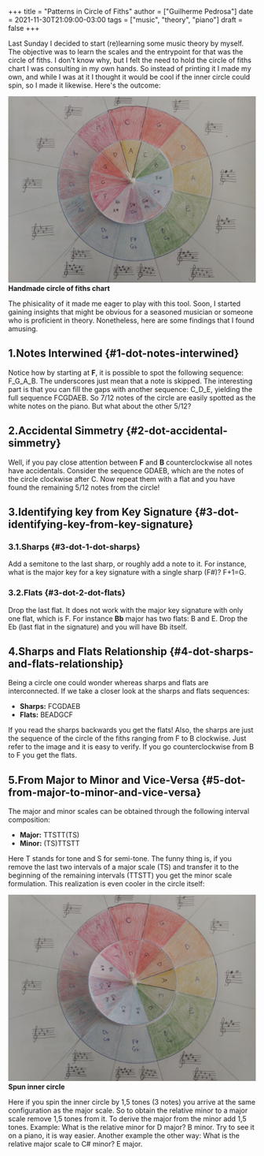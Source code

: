+++
title = "Patterns in Circle of Fiths"
author = ["Guilherme Pedrosa"]
date = 2021-11-30T21:09:00-03:00
tags = ["music", "theory", "piano"]
draft = false
+++

Last Sunday I decided to start (re)learning some music theory by myself. The objective was to learn the scales and the entrypoint for that was the circle of fiths. I don't know why, but I felt the need to hold the circle of fiths chart I was consulting in my own hands. So instead of printing it I made my own, and while I was at it I thought it would be cool if the inner circle could spin, so I made it likewise. Here's the outcome:

<a id="orga63d3e1"></a>

![](/img/circle_of_fiths.jpg)
**Handmade circle of fiths chart**

The phisicality of it made me eager to play with this tool. Soon, I started gaining insights that might be obvious for a seasoned musician or someone who is proficient in theory. Nonetheless, here are some findings that I found amusing.


## 1.Notes Interwined {#1-dot-notes-interwined}

Notice how by starting at ****F****, it is possible to spot the following sequence: F\_G\_A\_B. The underscores just mean that a note is skipped. The interesting part is that you can fill the gaps with another sequence: <span class="underline">C\_D\_E</span>, yielding the full sequence FCGDAEB. So 7/12 notes of the circle are easily spotted as the white notes on the piano. But what about the other 5/12?


## 2.Accidental Simmetry {#2-dot-accidental-simmetry}

Well, if you pay close attention between ****F**** and ****B**** counterclockwise all notes have accidentals. Consider the sequence GDAEB, which are the notes of the circle clockwise after C. Now repeat them with a flat and you have found the remaining 5/12 notes from the circle!


## 3.Identifying key from Key Signature {#3-dot-identifying-key-from-key-signature}


### 3.1.Sharps {#3-dot-1-dot-sharps}

Add a semitone to the last sharp, or roughly add a note to it. For instance, what is the major key for a key signature with a single sharp (F#)? F+1=G.


### 3.2.Flats {#3-dot-2-dot-flats}

Drop the last flat. It does not work with the major key signature with only one flat, which is F. For instance ****Bb**** major has two flats: B and E. Drop the Eb (last flat in the signature) and you will have Bb itself.


## 4.Sharps and Flats Relationship {#4-dot-sharps-and-flats-relationship}

Being a circle one could wonder whereas sharps and flats are interconnected. If we take a closer look at the sharps and flats sequences:

-   ****Sharps:**** FCGDAEB
-   ****Flats:**** BEADGCF

If you read the sharps backwards you get the flats! Also, the sharps are just the sequence of the circle of the fiths ranging from F to B clockwise. Just refer to the image and it is easy to verify. If you go counterclockwise from B to F you get the flats.


## 5.From Major to Minor and Vice-Versa {#5-dot-from-major-to-minor-and-vice-versa}

The major and minor scales can be obtained through the following interval composition:

-   ****Major:**** TTSTT(TS)
-   ****Minor:**** (TS)TTSTT

Here T stands for tone and S for semi-tone. The funny thing is, if you remove the last two intervals of a major scale (TS) and transfer it to the beginning of the remaining intervals (TTSTT) you get the minor scale formulation. This realization is even cooler in the circle itself:

<a id="org4c3c015"></a>

![](/img/circle_of_fiths_spun.jpg)
**Spun inner circle**

Here if you spin the inner circle by 1,5 tones (3 notes) you arrive at the same configuration as the major scale. So to obtain the relative minor to a major scale remove 1,5 tones from it. To derive the major from the minor add 1,5 tones. Example: What is the relative minor for D major? B minor. Try to see it on a piano, it is way easier. Another example the other way: What is the relative major scale to C# minor? E major.